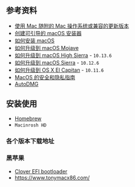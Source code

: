 ## 参考资料

* [使用 Mac 随附的 Mac 操作系统或兼容的更新版本](https://support.apple.com/zh-cn/HT201686)
* [创建可引导的 macOS 安装器](https://support.apple.com/zh-cn/HT201372)
* [如何安装 macOS](https://support.apple.com/zh-cn/HT204904)
* [如何升级到 macOS Mojave](https://support.apple.com/zh-cn/HT201475)
* [如何升级到 macOS High Sierra](https://support.apple.com/zh-cn/ht201475) - `10.13.6`
* [如何升级到 macOS Sierra](https://support.apple.com/zh-cn/ht208202) - `10.12.6`
* [如何升级到 OS X El Capitan](https://support.apple.com/zh-cn/ht206886) - `10.11.6`
* [MacOS 的安全和隐私指南](https://github.com/xitu/macOS-Security-and-Privacy-Guide/blob/master/README-cn.md)
* [AutoDMG](https://github.com/MagerValp/AutoDMG)


## 安装使用

* [Homebrew](homebrew.md)
* `Macinrosh HD`



### 各个版本下载地址


### 黑苹果

* [Clover EFI bootloader](https://sourceforge.net/projects/cloverefiboot/)
* https://www.tonymacx86.com/

